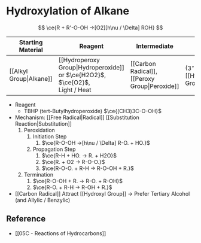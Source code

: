 # Hydroxylation of Alkane

$$
\ce{R + R'-O-OH ->[O2][h\nu / \Delta] ROH}
$$

| Starting Material | Reagent | Intermediate | Product |
| ---- | ---- | ---- | ---- |
| [[Alkyl Group\|Alkane]] | [[Hydroperoxy Group\|Hydroperoxide]] or $\ce{H2O2}$,<br>$\ce{O2}$,<br>Light / Heat | [[Carbon Radical]],<br>[[Peroxy Group\|Peroxide]] | ($3^{\circ}$)-[[Hydroxyl Group\|Alcohol]] |

- Reagent
	- TBHP (tert-Butylhydroperoxide) $\ce{(CH3)3C-O-OH}$
- Mechanism: [[Free Radical|Radical]] [[Substitution Reaction|Substitution]]
	1. Peroxidation  
		1. Initiation Step  
			1. $\ce{R-O-OH ->[h\nu / \Delta] R-O. + HO.}$  
		2. Propagation Step  
			1. $\ce{R-H + HO. -> R. + H2O}$  
			2. $\ce{R. + O2 -> R-O-O.}$  
			3. $\ce{R-O-O. + R-H -> R-O-OH + R.}$  
	2. Termination  
		1. $\ce{R-O-OH + R. -> R-O. + R-OH}$  
		2. $\ce{R-O. + R-H -> R-OH + R.}$
- [[Carbon Radical]] Attract [[Hydroxyl Group]] → Prefer Tertiary Alcohol (and Allylic / Benzylic)

## Reference

- [[05C - Reactions of Hydrocarbons]]
